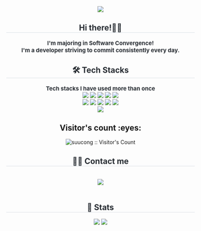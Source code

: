 <div align= "center">
    <img src="https://capsule-render.vercel.app/api?type=wave&color=caf0fe&height=120&text=Suucong's%20Github🩵&animation=&fontColor=aaaaaa&fontSize=70" />
    </div>
    <div align= "center"> 
    <h2 style="border-bottom: 1px solid #d8dee4; color: #282d33;"> Hi there!👋🏻 </h2>  
    <div style="font-weight: 700; font-size: 15px; text-align: center; color: #282d33;"> I'm majoring in Software Convergence! 
        <br>I'm a developer striving to commit consistently every day.</li></div> 
    </div>
    <div align= "center">
    <h2 style="border-bottom: 1px solid #d8dee4; color: #282d33;"> 🛠️ Tech Stacks </h2>
            <div style="font-weight: 700; font-size: 15px; text-align: center; color: #282d33;"> Tech stacks I have used more than once </div>
        <img src="https://img.shields.io/badge/React-61DAFB?style=flat&logo=React&logoColor=white">
          <img src="https://img.shields.io/badge/Github-181717?style=flat&logo=Github&logoColor=white">
          <img src="https://img.shields.io/badge/Amazon AWS-232F3E?style=flat&logo=Amazon AWS&logoColor=white">
          <img src="https://img.shields.io/badge/C++-00599C?style=flat&logo=C%2B%2B&logoColor=white">
          <img src="https://img.shields.io/badge/Node.js-339933?style=flat&logo=Node.js&logoColor=white">
          <br/><img src="https://img.shields.io/badge/Spring Boot-6DB33F?style=flat&logo=Spring Boot&logoColor=white">
          <img src="https://img.shields.io/badge/MySQL-4479A1?style=flat&logo=MySQL&logoColor=white">
          <img src="https://img.shields.io/badge/Python-3776AB?style=flat&logo=Python&logoColor=white">
          <img src="https://img.shields.io/badge/CSS3-1572B6?style=flat&logo=CSS3&logoColor=white">
          <img src="https://img.shields.io/badge/Javascript-F7DF1E?style=flat&logo=Javascript&logoColor=white">
          <br/><img src="https://img.shields.io/badge/Java-007396?style=flat&logo=Java&logoColor=white">
          </div>
    </div>
    <div align= "center">
        <h2 align="center">Visitor's count :eyes:</h2>

<p align="center"><img src="https://profile-counter.glitch.me/{suucong}/count.svg" alt="suucong :: Visitor's Count" /></p>
    <h2 style="border-bottom: 1px solid #d8dee4; color: #282d33;"> 🧑‍💻 Contact me </h2> <br> 
    <div align= "center"> <a href=https://suucong.tistory.com> <img src="https://img.shields.io/badge/Tistory-000000?style=flat&logo=Tistory&logoColor=white&link=https://suucong.tistory.com"> </a>
          </div>  <br> 
    <div align= "center">  </div> 
    </div>
    <div align= "center"> 
    <h2 style="border-bottom: 1px solid #d8dee4; color: #282d33;"> 🏅 Stats </h2> <div align= "center"> 
        <img src=https://github-readme-stats.vercel.app/api?username=suucong&layout=compact&bg_color=180,000000,&title_color=000000&text_color=000000/>
        <img src=https://github-readme-stats.vercel.app/api/top-langs/?username=suucong&ayout=compact&bg_color=180,000000,&title_color=000000&text_color=000000/> 
    </div> 
    </div>
    

